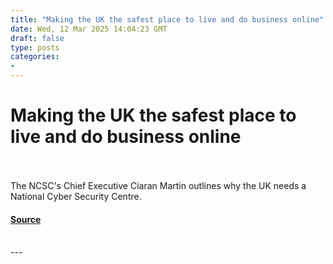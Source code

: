 ```yaml
---
title: "Making the UK the safest place to live and do business online"
date: Wed, 12 Mar 2025 14:04:23 GMT
draft: false
type: posts
categories: 
- 
---
```

# Making the UK the safest place to live and do business online

<br/>

<br/>
The NCSC's Chief Executive Ciaran Martin outlines why the UK needs a National Cyber Security Centre.

#### [Source](https://www.ncsc.gov.uk/blog-post/ciaran)

<br/>
---
